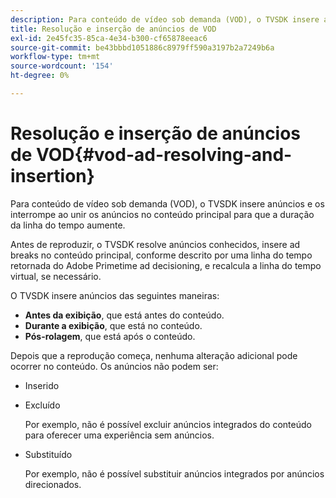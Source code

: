 ```yaml
---
description: Para conteúdo de vídeo sob demanda (VOD), o TVSDK insere anúncios e os interrompe ao unir os anúncios no conteúdo principal para que a duração da linha do tempo aumente.
title: Resolução e inserção de anúncios de VOD
exl-id: 2e45fc35-85ca-4e34-b300-cf65878eeac6
source-git-commit: be43bbbd1051886c8979ff590a3197b2a7249b6a
workflow-type: tm+mt
source-wordcount: '154'
ht-degree: 0%

---
```


# Resolução e inserção de anúncios de VOD{#vod-ad-resolving-and-insertion}

Para conteúdo de vídeo sob demanda (VOD), o TVSDK insere anúncios e os interrompe ao unir os anúncios no conteúdo principal para que a duração da linha do tempo aumente.

Antes de reproduzir, o TVSDK resolve anúncios conhecidos, insere ad breaks no conteúdo principal, conforme descrito por uma linha do tempo retornada do Adobe Primetime ad decisioning, e recalcula a linha do tempo virtual, se necessário.

O TVSDK insere anúncios das seguintes maneiras:

* **Antes da exibição**, que está antes do conteúdo.
* **Durante a exibição**, que está no conteúdo.
* **Pós-rolagem**, que está após o conteúdo.

Depois que a reprodução começa, nenhuma alteração adicional pode ocorrer no conteúdo. Os anúncios não podem ser:

* Inserido
* Excluído

   Por exemplo, não é possível excluir anúncios integrados do conteúdo para oferecer uma experiência sem anúncios.
* Substituído

   Por exemplo, não é possível substituir anúncios integrados por anúncios direcionados.
